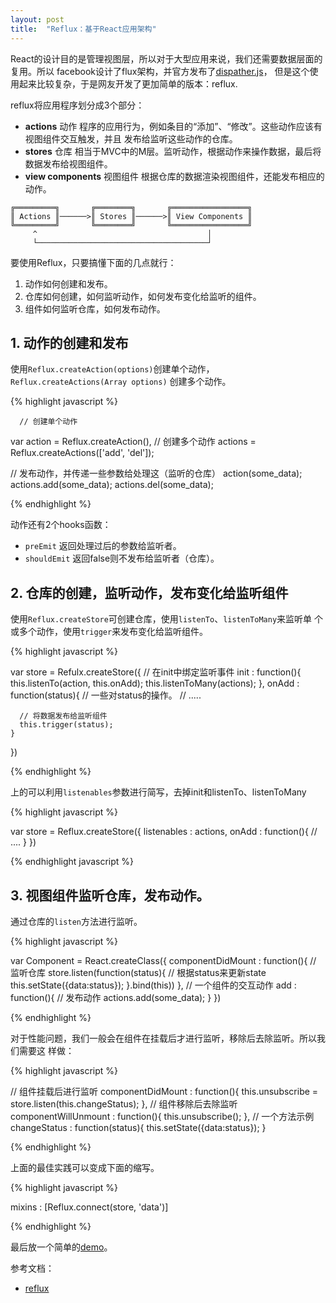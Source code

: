```yaml
---
layout: post
title:  "Reflux：基于React应用架构"
---
```


React的设计目的是管理视图层，所以对于大型应用来说，我们还需要数据层面的复用。所以
facebook设计了flux架构，并官方发布了[dispather.js](https://github.com/facebook/flux/blob/master/src/Dispatcher.js)，
但是这个使用起来比较复杂，于是网友开发了更加简单的版本：reflux.

reflux将应用程序划分成3个部分：

- **actions** 动作
  程序的应用行为，例如条目的“添加”、“修改”。这些动作应该有视图组件交互触发，并且
  发布给监听这些动作的仓库。
- **stores** 仓库
  相当于MVC中的M层。监听动作，根据动作来操作数据，最后将数据发布给视图组件。
- **view components** 视图组件
  根据仓库的数据渲染视图组件，还能发布相应的动作。

```
╔═════════╗       ╔════════╗       ╔═════════════════╗
║ Actions ║──────>║ Stores ║──────>║ View Components ║
╚═════════╝       ╚════════╝       ╚═════════════════╝
     ^                                      │
     └──────────────────────────────────────┘
```

要使用Reflux，只要搞懂下面的几点就行：

1. 动作如何创建和发布。
2. 仓库如何创建，如何监听动作，如何发布变化给监听的组件。
3. 组件如何监听仓库，如何发布动作。

## 1. 动作的创建和发布

使用``Reflux.createAction(options)``创建单个动作，``Reflux.createActions(Array options)``
创建多个动作。

{% highlight javascript %}

      // 创建单个动作
  var action = Reflux.createAction(),
      // 创建多个动作
      actions = Reflux.createActions(['add', 'del']);

  // 发布动作，并传递一些参数给处理这（监听的仓库）
  action(some_data);
  actions.add(some_data);
  actions.del(some_data);

{% endhighlight %}

动作还有2个hooks函数：

- ``preEmit`` 返回处理过后的参数给监听者。
- ``shouldEmit`` 返回false则不发布给监听者（仓库）。

## 2. 仓库的创建，监听动作，发布变化给监听组件

使用``Reflux.createStore``可创建仓库，使用``listenTo``、``listenToMany``来监听单
个或多个动作，使用``trigger``来发布变化给监听组件。

{% highlight javascript %}

  var store = Refulx.createStore({
    // 在init中绑定监听事件
    init : function(){
      this.listenTo(action, this.onAdd);
      this.listenToMany(actions);
    },
    onAdd : function(status){
      // 一些对status的操作。
      // .....

      // 将数据发布给监听组件
      this.trigger(status);
    }
  })

{% endhighlight %}

上的可以利用``listenables``参数进行简写，去掉init和listenTo、listenToMany

{% highlight javascript %}

  var store = Reflux.createStore({
    listenables : actions,
    onAdd : function(){
      // ....
    }
  })

{% endhighlight javascript %}

## 3. 视图组件监听仓库，发布动作。

通过仓库的``listen``方法进行监听。

{% highlight javascript %}

  var Component = React.createClass({
    componentDidMount : function(){
      // 监听仓库
      store.listen(function(status){
        // 根据status来更新state
        this.setState({data:status});
      }.bind(this))
    },
    // 一个组件的交互动作
    add : function(){
      // 发布动作
      actions.add(some_data);
    }
  })

{% endhighlight %}

对于性能问题，我们一般会在组件在挂载后才进行监听，移除后去除监听。所以我们需要这
样做：

{% highlight javascript %}

  // 组件挂载后进行监听
  componentDidMount : function(){
    this.unsubscribe = store.listen(this.changeStatus);
  },
  // 组件移除后去除监听
  componentWillUnmount : function(){
    this.unsubscribe();
  },
  // 一个方法示例
  changeStatus : function(status){
    this.setState({data:status});
  }

{% endhighlight %}

上面的最佳实践可以变成下面的缩写。

{% highlight javascript %}

  mixins : [Reflux.connect(store, 'data')]

{% endhighlight %}

最后放一个简单的[demo](/assets/react-reflux/example.html)。


参考文档：

- [reflux](https://github.com/reflux/refluxjs)



